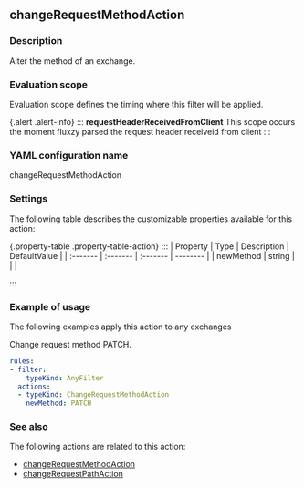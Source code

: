 ## changeRequestMethodAction

### Description

Alter the method of an exchange.

### Evaluation scope

Evaluation scope defines the timing where this filter will be applied. 

{.alert .alert-info}
:::
**requestHeaderReceivedFromClient** This scope occurs the moment fluxzy parsed the request header receiveid from client
:::

### YAML configuration name

changeRequestMethodAction

### Settings

The following table describes the customizable properties available for this action: 

{.property-table .property-table-action}
:::
| Property | Type | Description | DefaultValue |
| :------- | :------- | :------- | -------- |
| newMethod | string |  |  |

:::
### Example of usage

The following examples apply this action to any exchanges

Change request method PATCH.

```yaml
rules:
- filter:
    typeKind: AnyFilter
  actions:
  - typeKind: ChangeRequestMethodAction
    newMethod: PATCH
```



### See also

The following actions are related to this action: 

 - [changeRequestMethodAction](changeRequestMethodAction)
 - [changeRequestPathAction](changeRequestPathAction)

